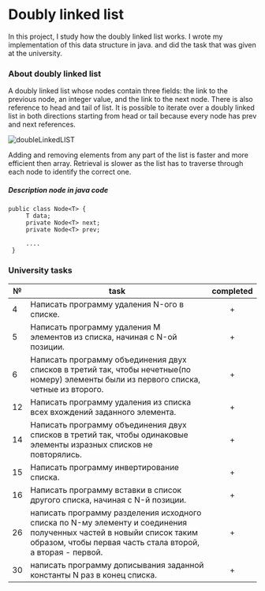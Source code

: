 # Doubly linked list

In this project, I study how the doubly linked list works. I wrote my implementation of this data structure in java.
and did the task that was given at the university.

### About doubly linked list

A doubly linked list whose nodes contain three fields: the link to the previous node, an integer value, and the link to the next node.
There is also reference to head and tail of list. It is possible to iterate over a doubly linked list in both directions starting from head or tail because every node has prev and next references.

![doubleLinkedLIST](https://cdn.softwaretestinghelp.com/wp-content/qa/uploads/2019/06/A-basic-layout-of-the-doubly-linked-list.png)

Adding and removing elements from any part of the list is faster and more efficient then array. Retrieval is slower as the list has to traverse through each node to identify the correct one.

##### Description node in java code

```
public class Node<T> {
     T data;
     private Node<T> next;
     private Node<T> prev;
 
     ....
 }
``` 

### University tasks

| № | task | completed |
|---|------|:-----------:|
| 4 |   Написать программу удаления N-ого в списке.   |+|
| 5 |   Написать программу удаления M элементов из списка, начиная с N-ой позиции.   |+|
| 6 |   Написать программу объединения двух списков в третий так, чтобы нечетные(по номеру) элементы были из первого списка, четные из второго.   |+|
| 12 |   Написать программу удаления из списка всех вхождений заданного элемента.   |+|
| 14 |   Написать программу объединения двух списков в третий так, чтобы одинаковые элементы изразных списков не повторялись.   |+|
| 15 |   Написать программу инвертирование списка.   |+|
| 16 |   Написать программу вставки в список другого списка, начиная с N-й позиции.   |+|
| 26 |   написать программу разделения исходного списка по N-му элементу и соединения полученных частей в новыйи список таким образом, чтобы первая часть стала второй, а вторая - первой.   |+|
| 30 |   написать программу дописывания заданной константы N раз в конец списка. |+|



